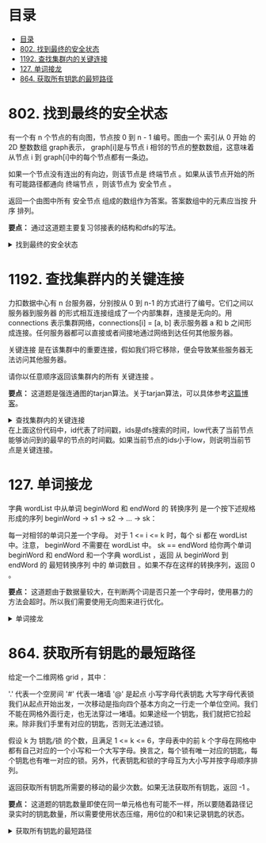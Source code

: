 # 目录
- [目录](#目录)
- [802. 找到最终的安全状态](#802-找到最终的安全状态)
- [1192. 查找集群内的关键连接](#1192-查找集群内的关键连接)
- [127. 单词接龙](#127-单词接龙)
- [864. 获取所有钥匙的最短路径](#864-获取所有钥匙的最短路径)

# 802. 找到最终的安全状态
有一个有 n 个节点的有向图，节点按 0 到 n - 1 编号。图由一个 索引从 0 开始 的 2D 整数数组 graph表示， graph[i]是与节点 i 相邻的节点的整数数组，这意味着从节点 i 到 graph[i]中的每个节点都有一条边。

如果一个节点没有连出的有向边，则该节点是 终端节点 。如果从该节点开始的所有可能路径都通向 终端节点 ，则该节点为 安全节点 。

返回一个由图中所有 安全节点 组成的数组作为答案。答案数组中的元素应当按 升序 排列。

**要点：** 通过这道题主要复习邻接表的结构和dfs的写法。

<details>
<summary>找到最终的安全状态</summary>

```c++
class Solution {
public:
    struct Node{
        int id;
        Node* next;
    };
    void addEdge(vector<Node*>& edgeList, int start, int end){
        Node* temp = new Node;
        temp->id = end;
        temp->next = edgeList[start];
        edgeList[start] = temp;
        return;
    }
    int safeNode[10001]={0};
    vector<int> eventualSafeNodes(vector<vector<int>>& graph) {
        vector<Node*> edgeList(graph.size());  
        for(int i=0;i<graph.size();i++){
            if(graph[i].size() == 0){
                safeNode[i] = 2;
                continue;
            } 
            for(int j=0;j<graph[i].size();j++){
                addEdge(edgeList, i, graph[i][j]);
            }           
        }
        vector<int> ans;
        for(int i=0;i<graph.size();i++){
            if(dfs(edgeList, i))
                ans.push_back(i);
        }
        //删除动态内存
        for(int i=0;i<graph.size();i++) {
            Node* temp = edgeList[i];
            while(temp) {
                Node* nextNode = temp->next;
                delete temp;
                temp = nextNode;
            }
        }
        return ans;
    }
    bool dfs(vector<Node*>& edgeList, int n){
        if(safeNode[n] > 0){
            return safeNode[n] == 2;
        }
        safeNode[n] = 1;
        Node* temp = edgeList[n];
        while(temp){
            if(!dfs(edgeList, temp->id)){
                safeNode[temp->id] = 0;
                return false;
            }
            temp = temp->next;
        }
        safeNode[n] = 2;
        return true;
    }
};
```
</details>

# 1192. 查找集群内的关键连接
力扣数据中心有 n 台服务器，分别按从 0 到 n-1 的方式进行了编号。它们之间以 服务器到服务器 的形式相互连接组成了一个内部集群，连接是无向的。用  connections 表示集群网络，connections[i] = [a, b] 表示服务器 a 和 b 之间形成连接。任何服务器都可以直接或者间接地通过网络到达任何其他服务器。

关键连接 是在该集群中的重要连接，假如我们将它移除，便会导致某些服务器无法访问其他服务器。

请你以任意顺序返回该集群内的所有 关键连接 。

**要点：** 这道题是强连通图的tarjan算法。关于tarjan算法，可以具体参考[这篇博客](https://blog.csdn.net/qaqwqaqwq/article/details/119884138)。

<details>
<summary>查找集群内的关键连接</summary>

```c++
class Solution {
public:
    struct Node{
        int id;
        Node* next;
    };
    vector<vector<int>> bridges;
    vector<int> ids, low;
    int id;
    void addEdge(vector<Node*>& edgeList, int start, int end){
        Node* temp = new Node;
        temp->id = end;
        temp->next = edgeList[start];
        edgeList[start] = temp;
        return;
    }
    vector<vector<int>> criticalConnections(int n, vector<vector<int>>& connections) {
        vector<Node*> edgeList(n);
        for(int i=0;i<connections.size();i++){
            addEdge(edgeList, connections[i][0], connections[i][1]);
            addEdge(edgeList, connections[i][1], connections[i][0]);
        }
        id = 0;
        ids.resize(n, -1);
        low.resize(n, -1);
        for (int i = 0; i < n; i++) {
            if (ids[i] == -1) {
                dfs(edgeList, i, -1);
            }
        }
        return bridges;
    }
    void dfs(vector<Node*>& edgeList, int at, int parent){
        ids[at] = low[at] = id++;
        for (Node* node = edgeList[at]; node != NULL; node = node->next) {
            if (node->id == parent) continue;//跳过自环
            if (ids[node->id] == -1) {
                dfs(edgeList, node->id, at);
                low[at] = min(low[at], low[node->id]);
                if (ids[at] < low[node->id]) {
                    bridges.push_back({at, node->id});
                }
            } else {
                low[at] = min(low[at], ids[node->id]);//反向边u节点得到v节点的dfs时间戳
            }
        }
    }
};
```
</details>
在上面这份代码中，id代表了时间戳，ids是dfs搜索的时间，low代表了当前节点能够访问到的最早的节点的时间戳。如果当前节点的ids小于low，则说明当前节点是关键连接。

# 127. 单词接龙
字典 wordList 中从单词 beginWord 和 endWord 的 转换序列 是一个按下述规格形成的序列 beginWord -> s1 -> s2 -> ... -> sk：

每一对相邻的单词只差一个字母。
 对于 1 <= i <= k 时，每个 si 都在 wordList 中。注意， beginWord 不需要在 wordList 中。
sk == endWord
给你两个单词 beginWord 和 endWord 和一个字典 wordList ，返回 从 beginWord 到 endWord 的 最短转换序列 中的 单词数目 。如果不存在这样的转换序列，返回 0 。

**要点：** 这道题由于数据量较大，在判断两个词是否只差一个字母时，使用暴力的方法会超时。所以我们需要使用无向图来进行优化。

<details>
<summary>单词接龙</summary>

```c++
class Solution {
public:
    unordered_map<string, vector<string>> graph;
    unordered_set<string> visited;
    queue<string> q;
    int ladderLength(string beginWord, string endWord, vector<string>& wordList) {
        wordList.push_back(beginWord);
        for (string word : wordList) {
            for (int i = 0; i < word.size(); i++) {
                string newWord = word.substr(0, i) + '*' + word.substr(i+1);
                graph[newWord].push_back(word);
            }
        }
        q.push(beginWord);
        visited.insert(beginWord);
        int step = 0;
        while (!q.empty()) {
            int size = q.size();
            step++;
            for (int i = 0; i < size; i++) {
                string word = q.front();
                q.pop();
                if (word == endWord) {
                    return step;
                }
                for (int i = 0; i < word.size(); i++) {
                    string newWord = word.substr(0, i) + '*' + word.substr(i+1);
                    for (string neighbor : graph[newWord]) {
                        if (visited.find(neighbor) == visited.end()) {
                            visited.insert(neighbor);
                            q.push(neighbor);
                        }
                    }
                }
            }
        }
        return 0;
    }
};
```
</details>

# 864. 获取所有钥匙的最短路径
给定一个二维网格 grid ，其中：

'.' 代表一个空房间
'#' 代表一堵墙
'@' 是起点
小写字母代表钥匙
大写字母代表锁
我们从起点开始出发，一次移动是指向四个基本方向之一行走一个单位空间。我们不能在网格外面行走，也无法穿过一堵墙。如果途经一个钥匙，我们就把它捡起来。除非我们手里有对应的钥匙，否则无法通过锁。

假设 k 为 钥匙/锁 的个数，且满足 1 <= k <= 6，字母表中的前 k 个字母在网格中都有自己对应的一个小写和一个大写字母。换言之，每个锁有唯一对应的钥匙，每个钥匙也有唯一对应的锁。另外，代表钥匙和锁的字母互为大小写并按字母顺序排列。

返回获取所有钥匙所需要的移动的最少次数。如果无法获取所有钥匙，返回 -1 。

**要点：** 这道题的钥匙数量即使在同一单元格也有可能不一样，所以要随着路径记录实时的钥匙数量，所以需要使用状态压缩，用6位的0和1来记录钥匙的状态。

<details>
<summary>获取所有钥匙的最短路径</summary>

```c++
class Solution {
public:
    int shortestPathAllKeys(vector<string>& grid) {
        const int MAX = 1e9;
        vector<vector<int>> d = {{-1, 0}, {1, 0}, {0, -1}, {0, 1}};
        int start_x = -1, start_y = -1, keys = 0;
        int m = grid.size(), n = grid[0].size();
        for(int i = 0; i < m; i++)
            for(int j = 0; j < n; j++)
                if(grid[i][j] == '@')
                    start_x = i, start_y = j;
                else if(islower(grid[i][j]))
                    keys = max(keys, grid[i][j] - 'a' + 1);
        vector<vector<vector<int>>> dp(m, vector<vector<int>>(n, vector<int>(1 << keys, MAX)));
        queue<vector<int>> q;
        dp[start_x][start_y][0] = 0;
        q.push({start_x, start_y, 0});
        while(!q.empty()){
            auto cur = q.front(); q.pop();
            int x = cur[0], y = cur[1], key = cur[2];
            if(key == (1 << keys) - 1) return dp[x][y][key];
            for(auto& dir : d){
                int nx = x + dir[0], ny = y + dir[1];
                int nkey = key;
                if(nx < 0 || nx >= m || ny < 0 || ny >= n || grid[nx][ny] == '#') continue;
                if(islower(grid[nx][ny])) nkey |= 1 << (grid[nx][ny] - 'a');
                else if(isupper(grid[nx][ny]) && !(key & (1 << (grid[nx][ny] - 'A')))) continue;
                if(dp[nx][ny][nkey] > dp[x][y][key] + 1){
                    dp[nx][ny][nkey] = dp[x][y][key] + 1;
                    q.push({nx, ny, nkey});
                }
            }
        }
        return -1;
    }
};
```
</details>